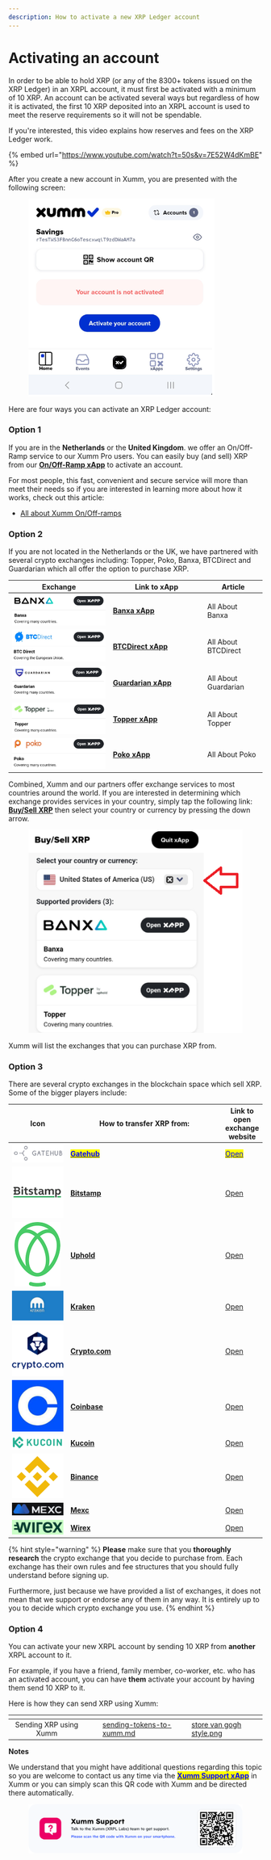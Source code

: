 ```yaml
---
description: How to activate a new XRP Ledger account
---
```


# Activating an account

In order to be able to hold XRP (or any of the 8300+ tokens issued on the XRP Ledger) in an XRPL account, it must first be activated with a minimum of 10 XRP. An account can be activated several ways but regardless of how it is activated, the first 10 XRP deposited into an XRPL account is used to meet the reserve requirements so it will not be spendable.

If you're interested, this video explains how reserves and fees on the XRP Ledger work.

{% embed url="https://www.youtube.com/watch?t=50s&v=7E52W4dKmBE" %}

After you create a new account in Xumm, you are presented with the following screen:

<figure><img src="../.gitbook/assets/Activate your account.png" alt=""><figcaption></figcaption></figure>

Here are four ways you can activate an XRP Ledger account:

### Option 1&#x20;

If you are in the **Netherlands** or the **United Kingdom**. we offer an On/Off-Ramp service to our Xumm Pro users. You can easily buy (and sell) XRP from our [**On/Off-Ramp xApp**](https://xumm.app/detect/xapp:xumm.onofframp) to activate an account.

For most people, this fast, convenient and secure service will more than meet their needs so if you are interested in learning more about how it works, check out this article:

* [All about Xumm On/Off-ramps](../xumm-pro-beta/all-about-xumm-pro/features-of-pro/on-off-ramp/all-about-on-off-ramps.md)

### **Option 2**

If you are not located in the Netherlands or the UK, we have partnered with several crypto exchanges including: Topper, Poko, Banxa, BTCDirect and Guardarian which all offer the option to purchase XRP.&#x20;

<table><thead><tr><th>Exchange</th><th width="173.33333333333331">Link to xApp</th><th>Article</th></tr></thead><tbody><tr><td><img src="../.gitbook/assets/image (2) (2) (3).png" alt=""></td><td><a href="https://xumm.app/detect/xapp:banxa.onofframp"><strong>Banxa xApp</strong></a></td><td>All About Banxa</td></tr><tr><td><img src="../.gitbook/assets/image (5) (1) (1).png" alt=""></td><td><a href="https://xumm.app/detect/xapp:btcdirect.onofframp"><strong>BTCDirect xApp</strong></a></td><td>All About BTCDirect</td></tr><tr><td><img src="../.gitbook/assets/image (3) (6).png" alt=""></td><td><a href="https://xumm.app/detect/xapp:guardarian.onofframp"><strong>Guardarian xApp</strong></a></td><td>All About Guardarian</td></tr><tr><td><img src="../.gitbook/assets/image (4).png" alt=""></td><td><a href="https://xumm.app/detect/xapp:uphold.topper"><strong>Topper xApp</strong></a></td><td>All About Topper</td></tr><tr><td><img src="../.gitbook/assets/image (2).png" alt=""></td><td><a href="https://xumm.app/detect/xapp:poko.onramp"><strong>Poko xApp</strong></a></td><td>All About Poko</td></tr></tbody></table>

Combined, Xumm and our partners offer exchange services to most countries around the world. If you are interested in determining which exchange provides services in your country, simply tap the following link:  [**Buy/Sell XRP**](https://xumm.app/detect/xapp:xumm.buysellxrp)  then select your country or currency by pressing the down arrow.

<figure><img src="../.gitbook/assets/Buy and sell.png" alt=""><figcaption></figcaption></figure>

Xumm will list the exchanges that you can purchase XRP from.

### Option 3

There are several crypto exchanges in the blockchain space which sell XRP. Some of the bigger players include:



<table><thead><tr><th width="110.33333333333331" align="center">Icon</th><th width="318">How to transfer XRP from:</th><th>Link to open exchange website</th></tr></thead><tbody><tr><td align="center"><img src="../.gitbook/assets/image (1) (1) (2) (1).png" alt="" data-size="line"></td><td><a href="../getting-started-with-xumm/how-to-activate-a-new-xrpl-account/from-gatehub.md"><mark style="color:blue;"><strong>Gatehub</strong></mark></a></td><td><a href="https://gatehub.net/"><mark style="color:blue;">Open</mark></a></td></tr><tr><td align="center"><img src="../.gitbook/assets/image (1) (1) (1) (1) (2).png" alt=""></td><td><a href="../getting-started-with-xumm/activating-an-account/from-bitstamp.md"><strong>Bitstamp</strong></a></td><td><a href="https://www.bitstamp.net/">Open</a></td></tr><tr><td align="center"><img src="../.gitbook/assets/image (9) (1).png" alt="" data-size="line"></td><td><a href="../getting-started-with-xumm/activating-an-account/from-uphold.md"><strong>Uphold</strong></a></td><td><a href="https://uphold.com/">Open</a></td></tr><tr><td align="center"><img src="../.gitbook/assets/image (1) (3).png" alt=""></td><td><a href="../getting-started-with-xumm/activating-an-account/from-kraken.md"><strong>Kraken</strong></a></td><td><a href="https://www.kraken.com/">Open</a></td></tr><tr><td align="center"><img src="../.gitbook/assets/image (2) (1) (2).png" alt=""></td><td><a href="../getting-started-with-xumm/activating-an-account/from-crypto.com.md"><strong>Crypto.com</strong></a></td><td><a href="https://crypto.com/">Open</a></td></tr><tr><td align="center"><img src="../.gitbook/assets/image (8) (2).png" alt="" data-size="line"></td><td><a href="../getting-started-with-xumm/activating-an-account/from-coinbase.md"><strong>Coinbase</strong></a></td><td><a href="https://www.coinbase.com/">Open</a></td></tr><tr><td align="center"><img src="../.gitbook/assets/image (1) (6).png" alt="" data-size="original"></td><td><a href="../getting-started-with-xumm/how-to-activate-a-new-xrpl-account/from-kucoin.md"><strong>Kucoin</strong></a></td><td><a href="https://www.kucoin.com/">Open</a></td></tr><tr><td align="center"><img src="../.gitbook/assets/image (11) (1) (1).png" alt="" data-size="line"></td><td><a href="../getting-started-with-xumm/activating-an-account/from-binance.md"><strong>Binance</strong></a></td><td><a href="https://www.binance.com/en">Open</a></td></tr><tr><td align="center"><img src="../.gitbook/assets/image (16) (1).png" alt=""></td><td><a href="../getting-started-with-xumm/how-to-activate-a-new-xrpl-account/from-mexc.md"><strong>Mexc</strong></a></td><td><a href="https://www.mexc.com/">Open</a></td></tr><tr><td align="center"><img src="../.gitbook/assets/wirex (1).png" alt=""></td><td><a href="../getting-started-with-xumm/activating-an-account/from-wirex.md"><strong>Wirex</strong></a></td><td><a href="https://wirexapp.com/">Open</a></td></tr></tbody></table>

{% hint style="warning" %}
**Please** make sure that you **thoroughly research** the crypto exchange that you decide to purchase from. Each exchange has their own rules and fee structures that you should fully understand before signing up.&#x20;

Furthermore, just because we have provided a list of exchanges, it does not mean that we support or endorse any of them in any way. It is entirely up to you to decide which crypto exchange you use.
{% endhint %}

### Option 4

You can activate your new XRPL account by sending 10 XRP from **another** XRPL account to it.

For example, if you have a friend, family member, co-worker, etc. who has an activated account, you can have **them** activate your account by having them send 10 XRP to it.

Here is how they can send XRP using Xumm:

<table data-view="cards"><thead><tr><th align="center"></th><th data-hidden></th><th data-hidden></th><th data-hidden data-card-target data-type="content-ref"></th><th data-hidden data-card-cover data-type="files"></th></tr></thead><tbody><tr><td align="center">Sending XRP using Xumm</td><td></td><td></td><td><a href="../getting-started-with-xumm/sending-tokens-to-xumm.md">sending-tokens-to-xumm.md</a></td><td><a href="../.gitbook/assets/store  van gogh style.png">store  van gogh style.png</a></td></tr></tbody></table>



**Notes**

We understand that you might have additional questions regarding this topic so you are welcome to contact us any time via the [<mark style="color:blue;">**Xumm Support xApp**</mark>](https://xumm.app/detect/xapp:xumm.support?ref=helpcenter) in Xumm or you can simply scan this QR code with Xumm and be directed there automatically.

<figure><img src="../.gitbook/assets/Support banner Xumm.png" alt=""><figcaption></figcaption></figure>
